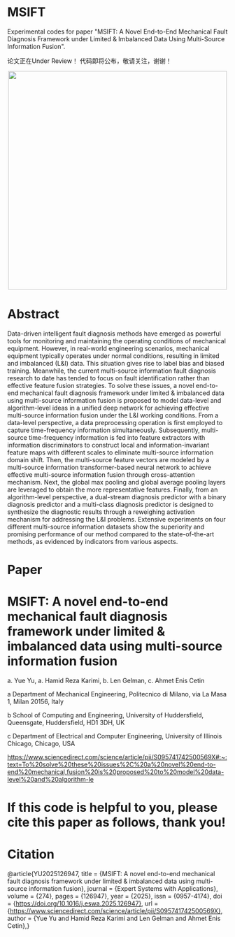 # MSIFT
Experimental codes for paper "MSIFT: A Novel End-to-End Mechanical Fault Diagnosis Framework under Limited & Imbalanced Data Using Multi-Source Information Fusion".


论文正在Under Review！
代码即将公布，敬请关注，谢谢！


<div align=center>
<img src="https://github.com/Polimi-YuYue/MSIFT/blob/main/Framework.png" width="500px">
</div>

# Abstract

Data-driven intelligent fault diagnosis methods have emerged as powerful tools for monitoring and maintaining the operating conditions of mechanical equipment. However, in real-world engineering scenarios, mechanical equipment typically operates under normal conditions, resulting in limited and imbalanced (L&I) data. This situation gives rise to label bias and biased training. Meanwhile, the current multi-source information fault diagnosis research to date has tended to focus on fault identification rather than effective feature fusion strategies. To solve these issues, a novel end-to-end mechanical fault diagnosis framework under limited & imbalanced data using multi-source information fusion is proposed to model data-level and algorithm-level ideas in a unified deep network for achieving effective multi-source information fusion under the L&I working conditions. From a data-level perspective, a data preprocessing operation is first employed to capture time-frequency information simultaneously. Subsequently, multi-source time-frequency information is fed into feature extractors with information discriminators to construct local and information-invariant feature maps with different scales to eliminate multi-source information domain shift. Then, the multi-source feature vectors are modeled by a multi-source information transformer-based neural network to achieve effective multi-source information fusion through cross-attention mechanism. Next, the global max pooling and global average pooling layers are leveraged to obtain the more representative features. Finally, from an algorithm-level perspective, a dual-stream diagnosis predictor with a binary diagnosis predictor and a multi-class diagnosis predictor is designed to synthesize the diagnostic results through a reweighing activation mechanism for addressing the L&I problems. Extensive experiments on four different multi-source information datasets show the superiority and promising performance of our method compared to the state-of-the-art methods, as evidenced by indicators from various aspects.

# Paper

# MSIFT: A novel end-to-end mechanical fault diagnosis framework under limited & imbalanced data using multi-source information fusion

a. Yue Yu, a. Hamid Reza Karimi, b. Len Gelman, c. Ahmet Enis Cetin

a Department of Mechanical Engineering, Politecnico di Milano, via La Masa 1, Milan 20156, Italy

b School of Computing and Engineering, University of Huddersfield, Queensgate, Huddersfield, HD1 3DH, UK

c Department of Electrical and Computer Engineering, University of Illinois Chicago, Chicago, USA

https://www.sciencedirect.com/science/article/pii/S095741742500569X#:~:text=To%20solve%20these%20issues%2C%20a%20novel%20end-to-end%20mechanical,fusion%20is%20proposed%20to%20model%20data-level%20and%20algorithm-le

# If this code is helpful to you, please cite this paper as follows, thank you!
# Citation

@article{YU2025126947,
title = {MSIFT: A novel end-to-end mechanical fault diagnosis framework under limited & imbalanced data using multi-source information fusion},
journal = {Expert Systems with Applications},
volume = {274},
pages = {126947},
year = {2025},
issn = {0957-4174},
doi = {https://doi.org/10.1016/j.eswa.2025.126947},
url = {https://www.sciencedirect.com/science/article/pii/S095741742500569X},
author = {Yue Yu and Hamid Reza Karimi and Len Gelman and Ahmet Enis Cetin},}
